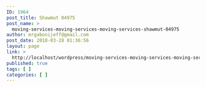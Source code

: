 ```yaml
---
ID: 1964
post_title: Shawmut 04975
post_name: >
  moving-services-moving-services-moving-services-shawmut-04975
author: mrgabonijeff@gmail.com
post_date: 2018-03-28 01:36:56
layout: page
link: >
  http://localhost/wordpress/moving-services-moving-services-moving-services-shawmut-04975/
published: true
tags: [ ]
categories: [ ]
---
```

